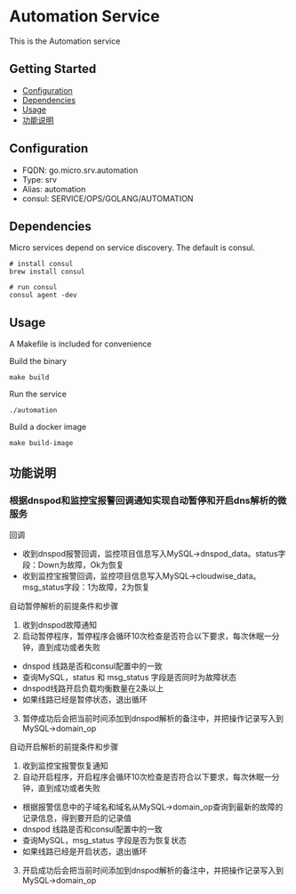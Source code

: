 # Automation Service

This is the Automation service


## Getting Started

- [Configuration](#configuration)
- [Dependencies](#dependencies)
- [Usage](#usage)
- [功能说明](#功能说明)

## Configuration

- FQDN: go.micro.srv.automation
- Type: srv
- Alias: automation
- consul: SERVICE/OPS/GOLANG/AUTOMATION

## Dependencies

Micro services depend on service discovery. The default is consul.

```
# install consul
brew install consul

# run consul
consul agent -dev
```

## Usage

A Makefile is included for convenience

Build the binary

```
make build
```

Run the service
```
./automation
```

Build a docker image
```
make build-image
```

## 功能说明

### 根据dnspod和监控宝报警回调通知实现自动暂停和开启dns解析的微服务

回调

- 收到dnspod报警回调，监控项目信息写入MySQL->dnspod_data。status字段：Down为故障，Ok为恢复
- 收到监控宝报警回调，监控项目信息写入MySQL->cloudwise_data。msg_status字段：1为故障，2为恢复

自动暂停解析的前提条件和步骤
1. 收到dnspod故障通知
2. 启动暂停程序，暂停程序会循环10次检查是否符合以下要求，每次休眠一分钟，直到成功或者失败
*  dnspod 线路是否和consul配置中的一致
*  查询MySQL，status 和 msg_status 字段是否同时为故障状态
*  dnspod线路开启负载均衡数量在2条以上
*  如果线路已经是暂停状态，退出循环
3. 暂停成功后会把当前时间添加到dnspod解析的备注中，并把操作记录写入到MySQL->domain_op

自动开启解析的前提条件和步骤
1. 收到监控宝报警恢复通知
2. 自动开启程序，开启程序会循环10次检查是否符合以下要求，每次休眠一分钟，直到成功或者失败
*  根据报警信息中的子域名和域名从MySQL->domain_op查询到最新的故障的记录信息，得到要开启的记录值
*  dnspod 线路是否和consul配置中的一致
*  查询MySQL，msg_status 字段是否为恢复状态
*  如果线路已经是开启状态，退出循环
3. 开启成功后会把当前时间添加到dnspod解析的备注中，并把操作记录写入到MySQL->domain_op